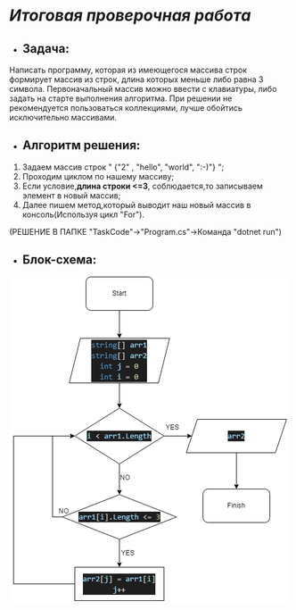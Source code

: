 # ***Итоговая проверочная работа***
- ## **Задача:**

Написать программу, которая из имеющегося массива строк формирует массив из строк, длина которых меньше либо равна 3 символа. Первоначальный массив можно ввести с клавиатуры, либо задать на старте выполнения алгоритма. При решении не рекомендуется пользоваться коллекциями, лучше обойтись исключительно массивами.

* ## **Алгоритм решения:**

1. Задаем массив строк " {"2" , "hello", "world", ":-)"} ";
2. Проходим циклом по нашему массиву;
3. Если условие,**длина строки <=3**, соблюдается,то записываем элемент в новый массив;
4. Далее пишем метод,который выводит наш новый массив в консоль(Используя цикл "For").

(РЕШЕНИЕ В ПАПКЕ "TaskCode"->"Program.cs"->Команда "dotnet run")

* ## **Блок-схема:**
![Блок-схема ](BlockShema.png)